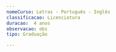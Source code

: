 ```yaml
---
nomeCurso: Letras - Português - Inglês 
classificacao: Licenciatura 
duracao:  4 anos 
observacao: obs
tipo: Graduação 

---
```


